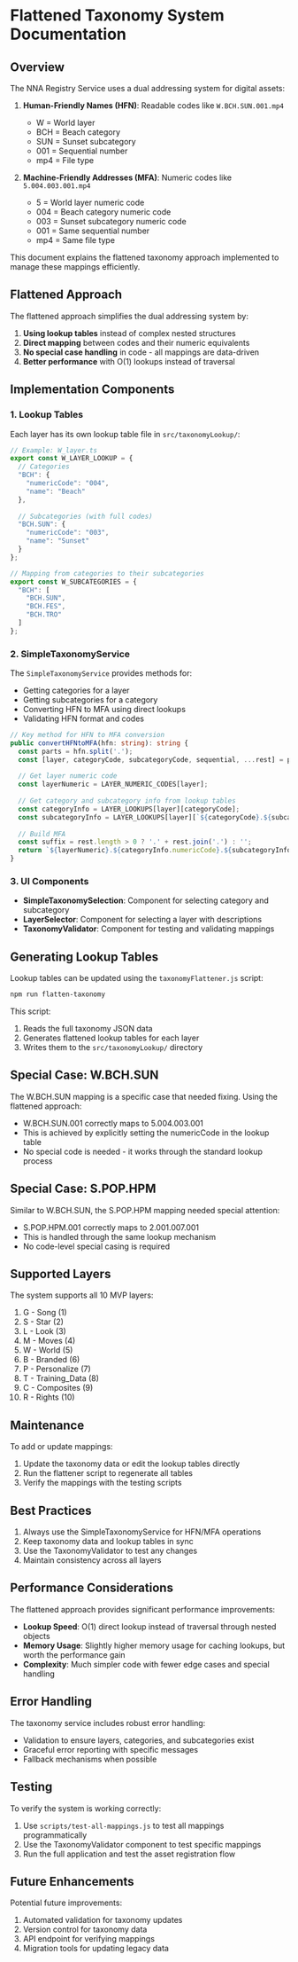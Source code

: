 # Flattened Taxonomy System Documentation

## Overview

The NNA Registry Service uses a dual addressing system for digital assets:

1. **Human-Friendly Names (HFN)**: Readable codes like `W.BCH.SUN.001.mp4`
   - W = World layer
   - BCH = Beach category
   - SUN = Sunset subcategory
   - 001 = Sequential number
   - mp4 = File type

2. **Machine-Friendly Addresses (MFA)**: Numeric codes like `5.004.003.001.mp4`
   - 5 = World layer numeric code
   - 004 = Beach category numeric code
   - 003 = Sunset subcategory numeric code
   - 001 = Same sequential number
   - mp4 = Same file type

This document explains the flattened taxonomy approach implemented to manage these mappings efficiently.

## Flattened Approach

The flattened approach simplifies the dual addressing system by:

1. **Using lookup tables** instead of complex nested structures
2. **Direct mapping** between codes and their numeric equivalents
3. **No special case handling** in code - all mappings are data-driven
4. **Better performance** with O(1) lookups instead of traversal

## Implementation Components

### 1. Lookup Tables

Each layer has its own lookup table file in `src/taxonomyLookup/`:

```typescript
// Example: W_layer.ts
export const W_LAYER_LOOKUP = {
  // Categories
  "BCH": {
    "numericCode": "004",
    "name": "Beach"
  },
  
  // Subcategories (with full codes)
  "BCH.SUN": {
    "numericCode": "003",
    "name": "Sunset"
  }
};

// Mapping from categories to their subcategories
export const W_SUBCATEGORIES = {
  "BCH": [
    "BCH.SUN",
    "BCH.FES",
    "BCH.TRO"
  ]
};
```

### 2. SimpleTaxonomyService

The `SimpleTaxonomyService` provides methods for:

- Getting categories for a layer
- Getting subcategories for a category
- Converting HFN to MFA using direct lookups
- Validating HFN format and codes

```typescript
// Key method for HFN to MFA conversion
public convertHFNtoMFA(hfn: string): string {
  const parts = hfn.split('.');
  const [layer, categoryCode, subcategoryCode, sequential, ...rest] = parts;
  
  // Get layer numeric code
  const layerNumeric = LAYER_NUMERIC_CODES[layer];
  
  // Get category and subcategory info from lookup tables
  const categoryInfo = LAYER_LOOKUPS[layer][categoryCode];
  const subcategoryInfo = LAYER_LOOKUPS[layer][`${categoryCode}.${subcategoryCode}`];
  
  // Build MFA
  const suffix = rest.length > 0 ? '.' + rest.join('.') : '';
  return `${layerNumeric}.${categoryInfo.numericCode}.${subcategoryInfo.numericCode}.${sequential}${suffix}`;
}
```

### 3. UI Components

- **SimpleTaxonomySelection**: Component for selecting category and subcategory
- **LayerSelector**: Component for selecting a layer with descriptions
- **TaxonomyValidator**: Component for testing and validating mappings

## Generating Lookup Tables

Lookup tables can be updated using the `taxonomyFlattener.js` script:

```bash
npm run flatten-taxonomy
```

This script:
1. Reads the full taxonomy JSON data
2. Generates flattened lookup tables for each layer
3. Writes them to the `src/taxonomyLookup/` directory

## Special Case: W.BCH.SUN

The W.BCH.SUN mapping is a specific case that needed fixing. Using the flattened approach:

- W.BCH.SUN.001 correctly maps to 5.004.003.001
- This is achieved by explicitly setting the numericCode in the lookup table
- No special code is needed - it works through the standard lookup process

## Special Case: S.POP.HPM

Similar to W.BCH.SUN, the S.POP.HPM mapping needed special attention:

- S.POP.HPM.001 correctly maps to 2.001.007.001
- This is handled through the same lookup mechanism
- No code-level special casing is required

## Supported Layers

The system supports all 10 MVP layers:

1. G - Song (1)
2. S - Star (2)
3. L - Look (3)
4. M - Moves (4)
5. W - World (5)
6. B - Branded (6)
7. P - Personalize (7)
8. T - Training_Data (8)
9. C - Composites (9)
10. R - Rights (10)

## Maintenance

To add or update mappings:

1. Update the taxonomy data or edit the lookup tables directly
2. Run the flattener script to regenerate all tables
3. Verify the mappings with the testing scripts

## Best Practices

1. Always use the SimpleTaxonomyService for HFN/MFA operations
2. Keep taxonomy data and lookup tables in sync
3. Use the TaxonomyValidator to test any changes
4. Maintain consistency across all layers

## Performance Considerations

The flattened approach provides significant performance improvements:

- **Lookup Speed**: O(1) direct lookup instead of traversal through nested objects
- **Memory Usage**: Slightly higher memory usage for caching lookups, but worth the performance gain
- **Complexity**: Much simpler code with fewer edge cases and special handling

## Error Handling

The taxonomy service includes robust error handling:

- Validation to ensure layers, categories, and subcategories exist
- Graceful error reporting with specific messages
- Fallback mechanisms when possible

## Testing

To verify the system is working correctly:

1. Use `scripts/test-all-mappings.js` to test all mappings programmatically
2. Use the TaxonomyValidator component to test specific mappings
3. Run the full application and test the asset registration flow

## Future Enhancements

Potential future improvements:

1. Automated validation for taxonomy updates
2. Version control for taxonomy data
3. API endpoint for verifying mappings
4. Migration tools for updating legacy data